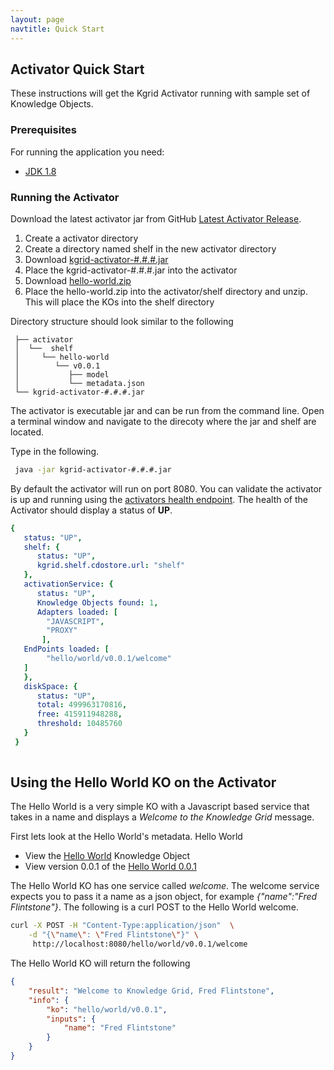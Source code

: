 ```yaml
---
layout: page
navtitle: Quick Start 
---
```

## Activator Quick Start

These instructions will get the Kgrid Activator running with sample set of Knowledge Objects.

### Prerequisites

For running the application you need:

- [JDK 1.8](http://www.oracle.com/technetwork/java/javase/downloads/jdk8-downloads-2133151.html)

### Running the Activator

Download the latest activator jar from GitHub [Latest Activator Release](https://github.com/kgrid/kgrid-activator/releases/latest).

1. Create a activator directory
1. Create a directory named shelf in the new activator directory
1. Download [kgrid-activator-#.#.#.jar](https://github.com/kgrid/kgrid-activator/releases/latest)  
1. Place the kgrid-activator-#.#.#.jar into the activator
1. Download [hello-world.zip](https://github.com/kgrid-objects/example-collection/releases/latest) 
1. Place the hello-world.zip into the activator/shelf directory and unzip. This will place the KOs into the shelf directory


Directory structure should look similar to the following

```text  
 ├── activator   
 │  └──  shelf
 │     └── hello-world  
 │        └── v0.0.1
 │           ├── model
 │           └── metadata.json
 └── kgrid-activator-#.#.#.jar
```

The activator is executable jar and can be run from the command line.  Open a terminal window and navigate to the direcoty where the jar and shelf are located.  

Type in the following. 

```bash
 java -jar kgrid-activator-#.#.#.jar 
```

By default the activator will run on port 8080. You can validate the activator is up and running using 
the [activators health endpoint](http://localhost:8080/health).  The health of the Activator should display a status of **UP**.  

```yaml
{
   status: "UP",
   shelf: {
      status: "UP",
      kgrid.shelf.cdostore.url: "shelf"
   },
   activationService: {
      status: "UP",
      Knowledge Objects found: 1,
      Adapters loaded: [
        "JAVASCRIPT",
        "PROXY"
       ],
   EndPoints loaded: [
        "hello/world/v0.0.1/welcome"
   ]
   },
   diskSpace: {
      status: "UP",
      total: 499963170816,
      free: 415911948288,
      threshold: 10485760
   }
 }
 
```

## Using the Hello World KO on the Activator 

The Hello World is a very simple KO with a Javascript based service that takes in a name and displays 
 a _Welcome to the Knowledge Grid_ message. 
 
First lets look at the Hello World's metadata. Hello World
 
 * View the [Hello World](http://localhost:8080/hello/world) Knowledge Object
 * View version 0.0.1 of the [Hello World 0.0.1](http://localhost:8080/hello/world//v0.0.1)  

The Hello World KO has one service called _welcome_.  The welcome service expects you to pass it a name as a json 
object, for example _{"name":"Fred Flintstone"}_.  The following is a curl POST to the Hello World 
welcome.

```bash
curl -X POST -H "Content-Type:application/json"  \
    -d "{\"name\": \"Fred Flintstone\"}" \
     http://localhost:8080/hello/world/v0.0.1/welcome

```

The Hello World KO will return the following

```json
{
    "result": "Welcome to Knowledge Grid, Fred Flintstone",
    "info": {
        "ko": "hello/world/v0.0.1",
        "inputs": {
            "name": "Fred Flintstone"
        }
    }
}
```

